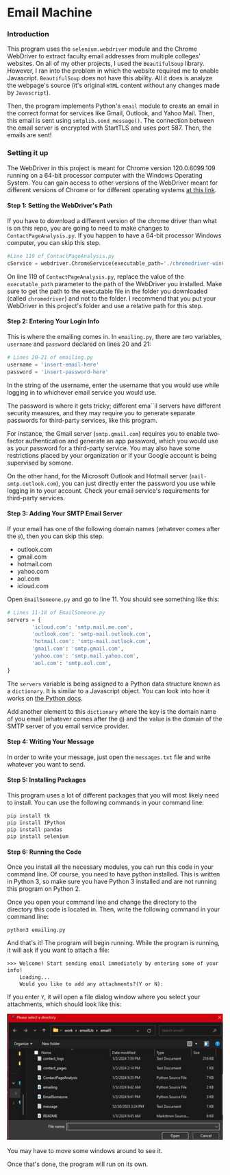 # Email Machine

### Introduction
This program uses the `selenium.webdriver` module and the Chrome WebDriver to extract faculty email addresses from multiple colleges' websites. On all of my other projects, I used the `BeautifulSoup` library. However, I ran into the problem in which the website required me to enable Javascript. `BeautifulSoup` does not have this ability. All it does is analyze the webpage's source (it's original `HTML` content without any changes made by `Javascript`). 

Then, the program implements Python's `email` module to create an email in the correct format for services like Gmail, Outlook, and Yahoo Mail. Then, this email is sent using `smtplib.send_message()`. The connection between the email server is encrypted with StartTLS and uses port 587. Then, the emails are sent!


### Setting it up
The WebDriver in this project is meant for Chrome version 120.0.6099.109 running on a 64-bit processor computer with the Windows Operating System. You can gain access to other versions of the WebDriver meant for different versions of Chrome or for different operating systems [at this link](https://chromedriver.chromium.org/downloads).

#### Step 1: Setting the WebDriver's Path
If you have to download a different version of the chrome driver than what is on this repo, you are going to need to make changes to `ContactPageAnalysis.py`. If you happen to have a 64-bit processor Windows computer, you can skip this step.

```python 
#Line 119 of ContactPageAnalysis.py
cService = webdriver.ChromeService(executable_path='./chromedriver-win64/chromedriver.exe')
```

On line 119 of `ContactPageAnalysis.py`, replace the value of the `executable_path` parameter to the path of the WebDriver you installed. Make sure to get the path to the executable file in the folder you downloaded (called `chromedriver`) and not to the folder. I recommend that you put your WebDriver in this project's folder and use a relative path for this step.


#### Step 2: Entering Your Login Info
This is where the emailing comes in. In `emailing.py`, there are two variables, `username` and `password` declared on lines 20 and 21:

```python
# Lines 20-21 of emailing.py
username = 'insert-email-here'
password = 'insert-password-here'
```

In the string of the username, enter the username that you would use while logging in to whichever email service you would use.

The password is where it gets tricky; different ema``il servers have different security measures, and they may require you to generate separate passwords for third-party services, like this program. 

For instance, the Gmail server (`smtp.gmail.com`) requires you to enable two-factor authentication and generate an app password, which you would use as your password for a third-party service. You may also have some restrictions placed by your organization or if your Google account is being supervised by somone.

On the other hand, for the Microsoft Outlook and Hotmail server (`mail-smtp.outlook.com`), you can just directly enter the password you use while logging in to your account. Check your email service's requirements for third-party services.

#### Step 3: Adding Your SMTP Email Server
If your email has one of the following domain names (whatever comes after the `@`), then you can skip this step.

* outlook.com
* gmail.com
* hotmail.com
* yahoo.com
* aol.com
* icloud.com

Open `EmailSomeone.py` and go to line 11. You should see something like this:

```python
# Lines 11-18 of EmailSomeone.py
servers = {
        'icloud.com': 'smtp.mail.me.com',
        'outlook.com': 'smtp-mail.outlook.com',
        'hotmail.com': 'smtp-mail.outlook.com',
        'gmail.com': 'smtp.gmail.com',
        'yahoo.com': 'smtp.mail.yahoo.com',
        'aol.com': 'smtp.aol.com',
}
```
The `servers` variable is being assigned to a Python data structure known as a `dictionary`. It is similar to a Javascript object. You can look into how it works on [the Python docs](https://docs.python.org/3/tutorial/datastructures.html#dictionaries).

Add another element to this `dictionary` where the key is the domain name of you email (whatever comes after the `@`) and the value is the domain of the SMTP server of you email service provider.

#### Step 4: Writing Your Message

In order to write your message, just open the `messages.txt` file and write whatever you want to send.


#### Step 5: Installing Packages

This program uses a lot of different packages that you will most likely need to install. You can use the following commands in your command line:

```commandline
pip install tk
pip install IPython
pip install pandas
pip install selenium
```


#### Step 6: Running the Code

Once you install all the necessary modules, you can run this code in your command line. Of course, you need to have python installed. This is written in Python 3, so make sure you have Python 3 installed and are not running this program on Python 2.

Once you open your command line and change the directory to the directory this code is located in. Then, write the following command in your command line:

```commandline
python3 emailing.py
```

And that's it! The program will begin running. While the program is running, it will ask if you want to attach a file:

```commandline
>>> Welcome! Start sending email immediately by entering some of your info!
    Loading...
    Would you like to add any attachments?(Y or N): 
```

If you enter `Y`, it will open a file dialog window where you select your attachments, which should look like this:

![File Dialog](filedialog.png)

You may have to move some windows around to see it.

Once that's done, the program will run on its own.
